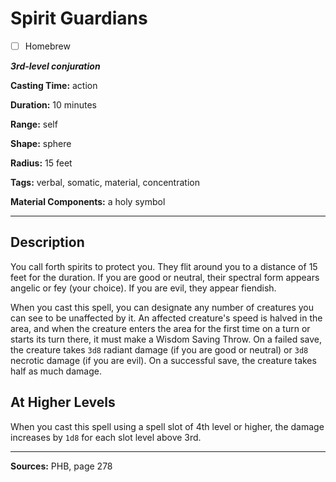 # Spirit Guardians

- [ ] Homebrew

***3rd-level conjuration***

**Casting Time:** action

**Duration:** 10 minutes

**Range:** self

**Shape:** sphere

**Radius:** 15 feet

**Tags:** verbal, somatic, material, concentration

**Material Components:** a holy symbol

---

## Description
You call forth spirits to protect you.
They flit around you to a distance of 15 feet for the duration.
If you are good or neutral, their spectral form appears angelic or fey (your choice).
If you are evil, they appear fiendish.

When you cast this spell, you can designate any number of creatures you can see to be unaffected by it.
An affected creature's speed is halved in the area, and when the creature enters the area for the first time on a turn or starts its turn there, it must make a Wisdom Saving Throw.
On a failed save, the creature takes `3d8` radiant damage (if you are good or neutral) or `3d8` necrotic damage (if you are evil).
On a successful save, the creature takes half as much damage.

## At Higher Levels
When you cast this spell using a spell slot of 4th level or higher, the damage increases by `1d8` for each slot level above 3rd.

---

**Sources:** PHB, page 278
